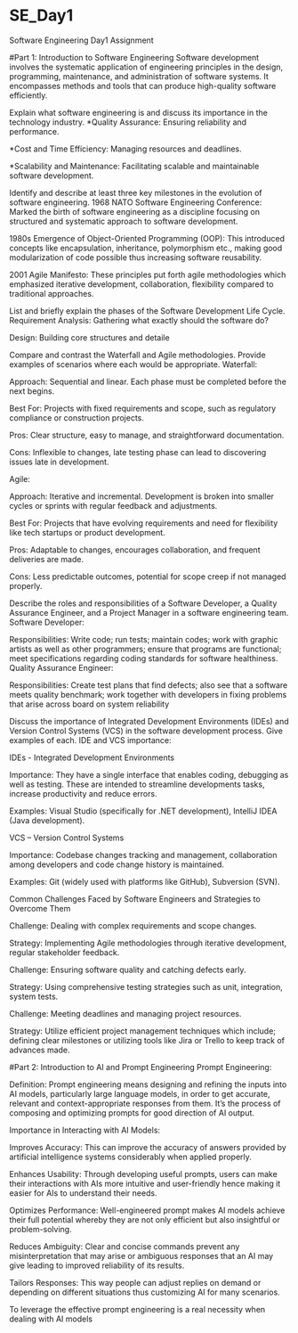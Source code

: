 # SE_Day1
Software Engineering Day1 Assignment

#Part 1: Introduction to Software Engineering
Software development involves the systematic application of engineering principles in the design, programming, maintenance, and administration of software systems. It encompasses methods and tools that can produce high-quality software efficiently.

Explain what software engineering is and discuss its importance in the technology industry.
*Quality Assurance: Ensuring reliability and performance.

*Cost and Time Efficiency: Managing resources and deadlines.

*Scalability and Maintenance: Facilitating scalable and maintainable software development.


Identify and describe at least three key milestones in the evolution of software engineering.
1968 NATO Software Engineering Conference: Marked the birth of software engineering as a discipline focusing on structured and systematic approach to software development.

1980s Emergence of Object-Oriented Programming (OOP): This introduced concepts like encapsulation, inheritance, polymorphism etc., making good modularization of code possible thus increasing software reusability.

2001 Agile Manifesto: These principles put forth agile methodologies which emphasized iterative development, collaboration, flexibility compared to traditional approaches.

List and briefly explain the phases of the Software Development Life Cycle.
Requirement Analysis: Gathering what exactly should the software do?

Design: Building core structures and detaile

Compare and contrast the Waterfall and Agile methodologies. Provide examples of scenarios where each would be appropriate.
Waterfall:

Approach: Sequential and linear. Each phase must be completed before the next begins.

Best For: Projects with fixed requirements and scope, such as regulatory compliance or construction projects.

Pros: Clear structure, easy to manage, and straightforward documentation.

Cons: Inflexible to changes, late testing phase can lead to discovering issues late in development.

Agile:

Approach: Iterative and incremental. Development is broken into smaller cycles or sprints with regular feedback and adjustments.

Best For: Projects that have evolving requirements and need for flexibility like tech startups or product development.

Pros: Adaptable to changes, encourages collaboration, and frequent deliveries are made.

Cons: Less predictable outcomes, potential for scope creep if not managed properly.


Describe the roles and responsibilities of a Software Developer, a Quality Assurance Engineer, and a Project Manager in a software engineering team.
Software Developer:

Responsibilities: Write code; run tests; maintain codes; work with graphic artists as well as other programmers; ensure that programs are functional; meet specifications regarding coding standards for software healthiness.
Quality Assurance Engineer:

Responsibilities: Create test plans that find defects; also see that a software meets quality benchmark; work together with developers in fixing problems that arise across board on system reliability

Discuss the importance of Integrated Development Environments (IDEs) and Version Control Systems (VCS) in the software development process. Give examples of each.
IDE and VCS importance:

IDEs - Integrated Development Environments

Importance: They have a single interface that enables coding, debugging as well as testing. These are intended to streamline developments tasks, increase productivity and reduce errors.

Examples: Visual Studio (specifically for .NET development), IntelliJ IDEA (Java development).

VCS – Version Control Systems

Importance: Codebase changes tracking and management, collaboration among developers and code change history is maintained.

Examples: Git (widely used with platforms like GitHub), Subversion (SVN).

Common Challenges Faced by Software Engineers and Strategies to Overcome Them

Challenge: Dealing with complex requirements and scope changes.

Strategy: Implementing Agile methodologies through iterative development, regular stakeholder feedback.

Challenge: Ensuring software quality and catching defects early.

Strategy: Using comprehensive testing strategies such as unit, integration, system tests.

Challenge: Meeting deadlines and managing project resources.

Strategy: Utilize efficient project management techniques which include; defining clear milestones or utilizing tools like Jira or Trello to keep track of advances made.


#Part 2: Introduction to AI and Prompt Engineering
Prompt Engineering:

Definition: Prompt engineering means designing and refining the inputs into AI models, particularly large language models, in order to get accurate, relevant and context-appropriate responses from them. It’s the process of composing and optimizing prompts for good direction of AI output.

Importance in Interacting with AI Models:

Improves Accuracy: This can improve the accuracy of answers provided by artificial intelligence systems considerably when applied properly.

Enhances Usability: Through developing useful prompts, users can make their interactions with AIs more intuitive and user-friendly hence making it easier for AIs to understand their needs.

Optimizes Performance: Well-engineered prompt makes AI models achieve their full potential whereby they are not only efficient but also insightful or problem-solving.

Reduces Ambiguity: Clear and concise commands prevent any misinterpretation that may arise or ambiguous responses that an AI may give leading to improved reliability of its results.

Tailors Responses: This way people can adjust replies on demand or depending on different situations thus customizing AI for many scenarios.

To leverage the effective prompt engineering is a real necessity when dealing with AI models


